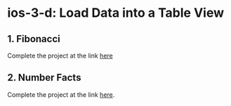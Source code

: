 # ios-3-d: Load Data into a Table View

## 1. Fibonacci

Complete the project at the link [here](https://github.com/joinpursuit/Pursuit-Core-iOS-Load-Data-Into-Table-View-Practice)

## 2. Number Facts

Complete the project at the link [here](https://github.com/joinpursuit/Pursuit-Core-iOS-Load-Data-Table-View-Practice/tree/master).


